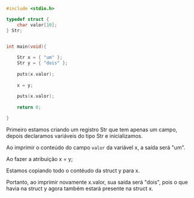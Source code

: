 ```C
#include <stdio.h>

typedef struct {
	char valor[10];
} Str;


int main(void){
	
	Str x = { "um" };
	Str y = { "dois" };
	
	puts(x.valor);
	
	x = y;
	
	puts(x.valor);
	
	return 0;

}
```
Primeiro estamos criando um registro Str que tem apenas um campo, depois declaramos
variáveis do tipo Str e inicializamos.

Ao imprimir o conteúdo do campo `valor` da variável x, a saída será "um".

Ao fazer a atribuição x = y;

Estamos copiando todo o contéudo da struct y para x.

Portanto, ao imprimir novamente x.valor, sua saída será "dois", pois o que havia na 
struct y agora também estará presente na struct x.


